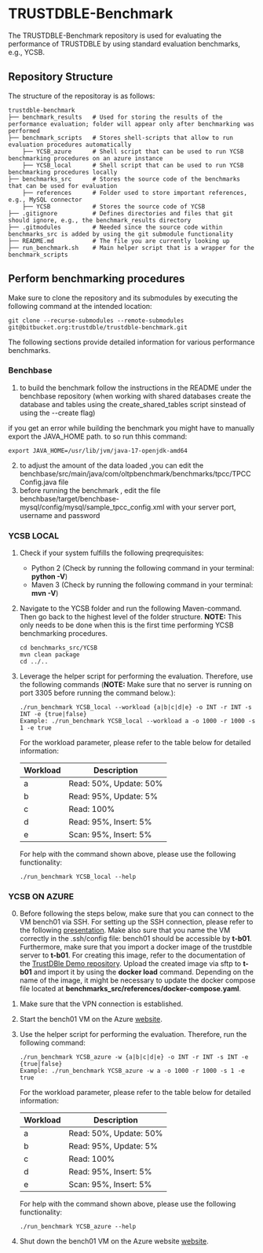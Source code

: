 # TRUSTDBLE-Benchmark
The TRUSTDBLE-Benchmark repository is used for evaluating the performance of TRUSTDBLE by using standard evaluation benchmarks, e.g., YCSB.

## Repository Structure
The structure of the repositoray is as follows:
```
trustdble-benchmark
├── benchmark_results   # Used for storing the results of the performance evaluation; folder will appear only after benchmarking was performed
├── benchmark_scripts   # Stores shell-scripts that allow to run evaluation procedures automatically
    ├── YCSB_azure      # Shell script that can be used to run YCSB benchmarking procedures on an azure instance
    ├── YCSB_local      # Shell script that can be used to run YCSB benchmarking procedures locally
├── benchmarks_src      # Stores the source code of the benchmarks that can be used for evaluation
    ├── references      # Folder used to store important references, e.g., MySQL connector
    ├── YCSB            # Stores the source code of YCSB
├── .gitignore          # Defines directories and files that git should ignore, e.g., the benchmark_results directory
├── .gitmodules         # Needed since the source code within benchmarks_src is added by using the git submodule functionality
├── README.md           # The file you are currently looking up
├── run_benchmark.sh    # Main helper script that is a wrapper for the benchmark_scripts
```

## Perform benchmarking procedures
Make sure to clone the repository and its submodules by executing the following command at the intended location:
```
git clone --recurse-submodules --remote-submodules git@bitbucket.org:trustdble/trustdble-benchmark.git
```
The following sections provide detailed information for various performance benchmarks.

### Benchbase
1. to build the benchmark follow the instructions in the README under the benchbase repository (when working with shared databases create the database and tables using the create_shared_tables script sinstead of using the --create flag)

if you get an error while building the benchmark you might have to manually export the JAVA_HOME path.
to so run thhis command:
```
export JAVA_HOME=/usr/lib/jvm/java-17-openjdk-amd64
```
2. to adjust the amount of the data loaded ,you can edit the benchbase/src/main/java/com/oltpbenchmark/benchmarks/tpcc/TPCCConfig.java file
3. before running the benchmark , edit the file benchbase/target/benchbase-mysql/config/mysql/sample_tpcc_config.xml with your server port, username and password

### YCSB LOCAL
1. Check if your system fulfills the following preqrequisites:
    * Python 2 (Check by running the following command in your terminal: **python -V**)
    * Maven 3 (Check by running the following command in your terminal: **mvn -V**)
2. Navigate to the YCSB folder and run the following Maven-command. Then go back to the highest level of the folder structure. **NOTE:** This only needs to be done when this is the first time performing YCSB benchmarking procedures. 
    ```
    cd benchmarks_src/YCSB
    mvn clean package
    cd ../..
    ```
3. Leverage the helper script for performing the evaluation. Therefore, use the following commands (**NOTE:** Make sure that no server is running on port 3305 before running the command below.):
    ```
    ./run_benchmark YCSB_local --workload {a|b|c|d|e} -o INT -r INT -s INT -e {true|false}
    Example: ./run_benchmark YCSB_local --workload a -o 1000 -r 1000 -s 1 -e true
    ```
    For the workload parameter, please refer to the table below for detailed information:

    |Workload|Description|
    |--------|-----------|
    |a |Read: 50%, Update: 50%|
    |b |Read: 95%, Update: 5%|
    |c |Read: 100%|
    |d |Read: 95%, Insert: 5%|
    |e |Scan: 95%, Insert: 5%|

    For help with the command shown above, please use the following functionality:
    ```
    ./run_benchmark YCSB_local --help
    ```

### YCSB ON AZURE

0. Before following the steps below, make sure that you can connect to the VM bench01 via SSH. For setting up the SSH connection, please refer to the following [presentation](https://trustdble.sharepoint.com/:p:/s/Development/Ebi5bewM1gVCjdZSor7mN6cBvCpPd6P_191cN_dHWgT_bA?e=rddVVb&isSPOFile=1). Make also sure that you name the VM correctly in the .ssh/config file: bench01 should be accessible by **t-b01**. Furthermore, make sure that you import a docker image of the trustdble server to **t-b01**. For creating this image, refer to the documentation of the [TrustDBle Demo repository](https://bitbucket.org/trustdble/trustdble-demo/src/master/). Upload the created image via sftp to **t-b01** and import it by using the **docker load** command. Depending on the name of the image, it might be necessary to update the docker compose file located at **benchmarks_src/references/docker-compose.yaml**.
1. Make sure that the VPN connection is established.
2. Start the bench01 VM on the Azure [website](https://portal.azure.com/#home).
3. Use the helper script for performing the evaluation. Therefore, run the following command:
    ```
    ./run_benchmark YCSB_azure -w {a|b|c|d|e} -o INT -r INT -s INT -e {true|false}
    Example: ./run_benchmark YCSB_azure -w a -o 1000 -r 1000 -s 1 -e true
    ```

    For the workload parameter, please refer to the table below for detailed information:

    |Workload|Description|
    |--------|-----------|
    |a |Read: 50%, Update: 50%|
    |b |Read: 95%, Update: 5%|
    |c |Read: 100%|
    |d |Read: 95%, Insert: 5%|
    |e |Scan: 95%, Insert: 5%|

    For help with the command shown above, please use the following functionality:
    ```
    ./run_benchmark YCSB_azure --help
    ``` 
4. Shut down the bench01 VM on the Azure website [website](https://portal.azure.com/#home).    